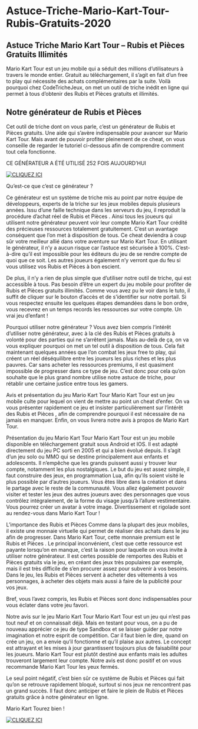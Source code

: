 # Astuce-Triche-Mario-Kart-Tour-Rubis-Gratuits-2020
## Astuce Triche Mario Kart Tour – Rubis et Pièces Gratuits Illimités

Mario Kart Tour est un jeu mobile qui a séduit des millions d’utilisateurs à travers le monde entier. Gratuit au téléchargement, il s’agit en fait d’un free to play qui nécessite des achats complémentaires par la suite. Voilà pourquoi chez CodeTricheJeux, on met un outil de triche inédit en ligne qui permet à tous d’obtenir des Rubis et Pièces  gratuits et illimités.


## Notre générateur de Rubis et Pièces 

Cet outil de triche dont on vous parle, c’est un générateur de Rubis et Pièces  gratuits. Une aide qui s’avère indispensable pour avancer sur Mario Kart Tour. Mais avant de pouvoir profiter pleinement de ce cheat, on vous conseille de regarder le tutoriel ci-dessous afin de comprendre comment tout cela fonctionne.

CE GÉNÉRATEUR A ÉTÉ UTILISÉ 252 FOIS AUJOURD’HUI


[![CLIQUEZ ICI](https://i.imgur.com/1Km5diM.jpg)](https://dis.rocks/c64jk)

Qu’est-ce que c’est ce générateur ?

Ce générateur est un système de triche mis au point par notre équipe de développeurs, experts de la triche sur les jeux mobiles depuis plusieurs années. Issu d’une faille technique dans les serveurs du jeu, il reproduit la procédure d’achat réel de Rubis et Pièces . Ainsi tous les joueurs qui utilisent notre générateur peuvent voir leur compte Mario Kart Tour crédité des précieuses ressources totalement gratuitement. C’est un avantage conséquent que l’on met à disposition de tous. Ce cheat deviendra à coup sûr votre meilleur allié dans votre aventure sur Mario Kart Tour.
En utilisant le générateur, il n’y a aucun risque car l’astuce est sécurisée à 100%. C’est-à-dire qu’il est impossible pour les éditeurs du jeu de se rendre compte de quoi que ce soit. Les autres joueurs également n’y verront que du feu si vous utilisez vos Rubis et Pièces  à bon escient.

De plus, il n’y a rien de plus simple que d’utiliser notre outil de triche, qui est accessible à tous. Pas besoin d’être un expert du jeu mobile pour profiter de Rubis et Pièces  gratuits illimités.  Comme vous avez pu le voir dans le tuto, il suffit de cliquer sur le bouton d’accès et de s’identifier sur notre portail. Si vous respectez ensuite les quelques étapes demandées dans le bon ordre, vous recevrez en un temps records les ressources sur votre compte. Un vrai jeu d’enfant !

Pourquoi utiliser notre générateur ?
Vous avez bien compris l’intérêt d’utiliser notre générateur, avec à la clé des Rubis et Pièces  gratuits à volonté pour des parties qui ne s’arrêtent jamais. Mais au-delà de ça, on va vous expliquer pourquoi on met un tel outil à disposition de tous. Cela fait maintenant quelques années que l’on combat les jeux free to play, qui créent un réel déséquilibre entre les joueurs les plus riches et les plus pauvres. Car sans acheter les ressources premiums, il est quasiment impossible de progresser dans ce type de jeu. C’est donc pour cela qu’on souhaite que le plus grand nombre utilise notre astuce de triche, pour rétablir une certaine justice entre tous les gamers.

Avis et présentation du jeu Mario Kart Tour
Mario Kart Tour est un jeu mobile culte pour lequel on vient de mettre au point un cheat d’enfer. On va vous présenter rapidement ce jeu et insister particulièrement sur l’intérêt des Rubis et Pièces , afin de comprendre pourquoi il est nécessaire de na jamais en manquer. Enfin, on vous livrera notre avis à propos de Mario Kart Tour.

Présentation du jeu Mario Kart Tour
Mario Kart Tour est un jeu mobile disponible en téléchargement gratuit sous Android et IOS. Il est adapté directement du jeu PC sorti en 2005 et qui a bien évolué depuis. Il s’agit d’un jeu solo ou MMO qui se destine principalement aux enfants et adolescents. Il n’empêche que les grands puissent aussi y trouver leur compte, notamment les plus nostalgiques. Le but du jeu est assez simple, il faut construire des jeux, en programmation Lua, afin qu’ils soient visité le plus possible par d’autres joueurs. Vous êtes libre dans la création et dans le partage avec le reste de la communauté.
Vous allez également pouvoir visiter et tester les jeux des autres joueurs avec des personnages que vous contrôlez intégralement, de la forme du visage jusqu’à l’allure vestimentaire. Vous pourrez créer un avatar à votre image.
Divertissement et rigolade sont au rendez-vous dans Mario Kart Tour !

L’importance des Rubis et Pièces 
Comme dans la plupart des jeux mobiles, il existe une monnaie virtuelle qui permet de réaliser des achats dans le jeu afin de progresser. Dans Mario Kart Tour, cette monnaie premium est le Rubis et Pièces . Le principal inconvénient, c’est que cette ressource est payante lorsqu’on en manque, c’est la raison pour laquelle on vous invite à utiliser notre générateur. Il est certes possible de remportes des Rubis et Pièces  gratuits via le jeu, en créant des jeux très populaires par exemple, mais il est très difficile de s’en procurer assez pour subvenir à vos besoins. Dans le jeu, les Rubis et Pièces  servent à acheter des vêtements à vos personnages, à acheter des objets mais aussi à faire de la publicité pour vos jeux.

Bref, vous l’avez compris, les Rubis et Pièces  sont donc indispensables pour vous éclater dans votre jeu favori.

Notre avis sur le jeu Mario Kart Tour
Mario Kart Tour est un jeu qui n’est pas tout neuf et on connaissait déjà. Mais en testant pour vous, on a pu de nouveau apprécier ce jeu de type Sandbox et se laisser guider par notre imagination et notre esprit de compétition. Car il faut bien le dire, quand on crée un jeu, on a envie qu’il fonctionne et qu’il plaise aux autres. Le concept est attrayant et les mises à jour garantissent toujours plus de faisabilité pour les joueurs. Mario Kart Tour est plutôt destiné aux enfants mais les adultes trouveront largement leur compte.
Notre avis est donc positif et on vous recommande Mario Kart Tour les yeux fermés.

Le seul point négatif, c’est bien sûr ce système de Rubis et Pièces  qui fait qu’on se retrouve rapidement bloqué, surtout si nos jeux ne rencontrent pas un grand succès. Il faut donc anticiper et faire le plein de Rubis et Pièces  gratuits grâce à notre générateur en ligne.

Mario Kart Tourez bien !

[![CLIQUEZ ICI](https://i.imgur.com/1Km5diM.jpg)](https://dis.rocks/c64jk)
